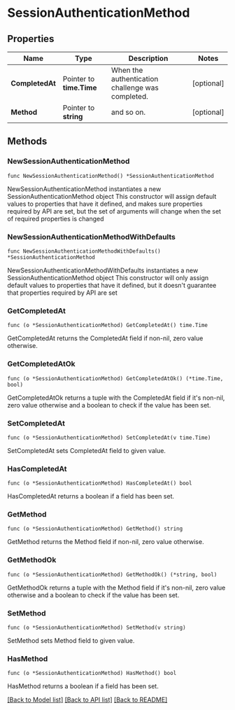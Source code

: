 # SessionAuthenticationMethod

## Properties

Name | Type | Description | Notes
------------ | ------------- | ------------- | -------------
**CompletedAt** | Pointer to **time.Time** | When the authentication challenge was completed. | [optional] 
**Method** | Pointer to **string** | and so on. | [optional] 

## Methods

### NewSessionAuthenticationMethod

`func NewSessionAuthenticationMethod() *SessionAuthenticationMethod`

NewSessionAuthenticationMethod instantiates a new SessionAuthenticationMethod object
This constructor will assign default values to properties that have it defined,
and makes sure properties required by API are set, but the set of arguments
will change when the set of required properties is changed

### NewSessionAuthenticationMethodWithDefaults

`func NewSessionAuthenticationMethodWithDefaults() *SessionAuthenticationMethod`

NewSessionAuthenticationMethodWithDefaults instantiates a new SessionAuthenticationMethod object
This constructor will only assign default values to properties that have it defined,
but it doesn't guarantee that properties required by API are set

### GetCompletedAt

`func (o *SessionAuthenticationMethod) GetCompletedAt() time.Time`

GetCompletedAt returns the CompletedAt field if non-nil, zero value otherwise.

### GetCompletedAtOk

`func (o *SessionAuthenticationMethod) GetCompletedAtOk() (*time.Time, bool)`

GetCompletedAtOk returns a tuple with the CompletedAt field if it's non-nil, zero value otherwise
and a boolean to check if the value has been set.

### SetCompletedAt

`func (o *SessionAuthenticationMethod) SetCompletedAt(v time.Time)`

SetCompletedAt sets CompletedAt field to given value.

### HasCompletedAt

`func (o *SessionAuthenticationMethod) HasCompletedAt() bool`

HasCompletedAt returns a boolean if a field has been set.

### GetMethod

`func (o *SessionAuthenticationMethod) GetMethod() string`

GetMethod returns the Method field if non-nil, zero value otherwise.

### GetMethodOk

`func (o *SessionAuthenticationMethod) GetMethodOk() (*string, bool)`

GetMethodOk returns a tuple with the Method field if it's non-nil, zero value otherwise
and a boolean to check if the value has been set.

### SetMethod

`func (o *SessionAuthenticationMethod) SetMethod(v string)`

SetMethod sets Method field to given value.

### HasMethod

`func (o *SessionAuthenticationMethod) HasMethod() bool`

HasMethod returns a boolean if a field has been set.


[[Back to Model list]](../README.md#documentation-for-models) [[Back to API list]](../README.md#documentation-for-api-endpoints) [[Back to README]](../README.md)


